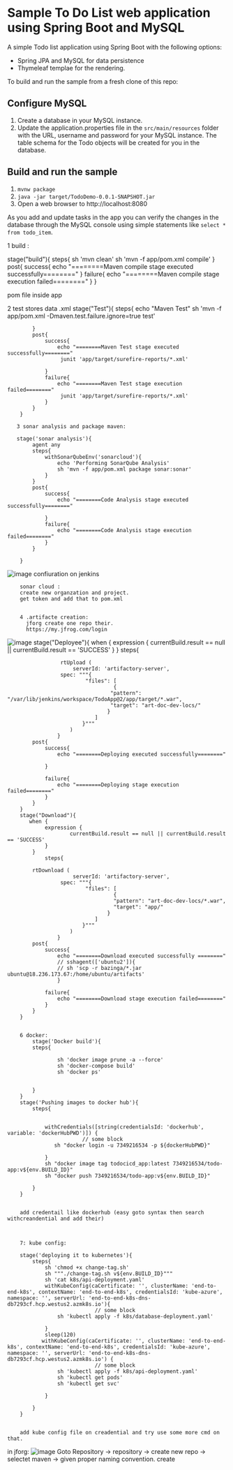 # Sample To Do List web application using Spring Boot and MySQL

A simple Todo list application using Spring Boot with the following options:

- Spring JPA and MySQL for data persistence
- Thymeleaf templae for the rendering.

To build and run the sample from a fresh clone of this repo:

## Configure MySQL

1. Create a database in your MySQL instance.
2. Update the application.properties file in the `src/main/resources` folder with the URL, username and password for your MySQL instance. The table schema for the Todo objects will be created for you in the database.


## Build and run the sample

1. `mvnw package`
3. `java -jar target/TodoDemo-0.0.1-SNAPSHOT.jar`
3. Open a web browser to http://localhost:8080

As you add and update tasks in the app you can verify the changes in the database through the MySQL console using simple statements like 
`select * from todo_item`.




1 build :

stage("build"){
            steps{
                sh 'mvn clean'
                sh 'mvn -f app/pom.xml compile'
            }
            post{
                success{
                    echo "========Maven compile stage executed successfully========"
                }
                failure{
                    echo "========Maven compile stage execution failed========"
                }
            }
            
  pom file inside app 
  
 2 test stores data .xml
  stage("Test"){
            steps{
                echo "Maven Test"
                sh 'mvn -f app/pom.xml -Dmaven.test.failure.ignore=true  test'
                
            }
            post{
                success{
                    echo "========Maven Test stage executed successfully========"
                     junit 'app/target/surefire-reports/*.xml'

                }
                failure{
                    echo "========Maven Test stage execution failed========"
                     junit 'app/target/surefire-reports/*.xml'
                }
            }
        }
        
       3 sonar analysis and package maven:
       
       stage('sonar analysis'){
            agent any
            steps{
                withSonarQubeEnv('sonarcloud'){
                    echo 'Performing SonarQube Analysis'
                    sh 'mvn -f app/pom.xml package sonar:sonar'
                }
            }
            post{
                success{
                    echo "========Code Analysis stage executed successfully========"

                }
                failure{
                    echo "========Code Analysis stage execution failed========"
                }
            }
            
        }
  ![image](https://user-images.githubusercontent.com/52690867/114670001-2cbc8a00-9d20-11eb-9680-0c6f81110aae.png)
        confiuration on jenkins
        
        sonar cloud :
        create new organzation and project.
        get token and add that to pom.xml
        
        
        4 .artifacte creation:
          jforg create one repo their.
          https://my.jfrog.com/login
 ![image](https://user-images.githubusercontent.com/52690867/114670396-90df4e00-9d20-11eb-87c0-1bbdcf0d9fe9.png)
           stage("Deployee"){
           when {
                expression {
                        currentBuild.result == null || currentBuild.result == 'SUCCESS'
                }
            }
                steps{
     
                     rtUpload (
                         serverId: 'artifactory-server',
                     spec: """{
                             "files": [
                                      {
                                     "pattern": "/var/lib/jenkins/workspace/TodoApp@2/app/target/*.war",
                                     "target": "art-doc-dev-locs/"
                                    }
                                ]
                            }"""
                        )
                    }
            post{
                success{
                    echo "========Deploying executed successfully========"

                }
                
                failure{
                    echo "========Deploying stage execution failed========"
                }
            }
        }    
        stage("Download"){
           when {
                expression {
                        currentBuild.result == null || currentBuild.result == 'SUCCESS'
                }
            }
                steps{
                     
            rtDownload (
                         serverId: 'artifactory-server',
                     spec: """{
                             "files": [
                                      {
                                      "pattern": "art-doc-dev-locs/*.war",
                                      "target": "app/"
                                    }
                                ]
                            }"""
                        )
                    }
            post{
                success{
                    echo "========Download executed successfully ========"
                    // sshagent(['ubuntu2']){
                    // sh 'scp -r bazinga/*.jar ubuntu@18.236.173.67:/home/ubuntu/artifacts'
                    }
                
                failure{
                    echo "========Download stage execution failed========"
                }
            }
        }
        
        
        6 docker:
            stage('Docker build'){
            steps{
               
                    sh 'docker image prune -a --force'
                    sh 'docker-compose build'
                    sh 'docker ps'
                
                
            }
        }
        stage('Pushing images to docker hub'){
            steps{
                

                withCredentials([string(credentialsId: 'dockerhub', variable: 'dockerHubPWD')]) {
                            // some block
                   sh "docker login -u 7349216534 -p ${dockerHubPWD}"

                }
                sh "docker image tag todocicd_app:latest 7349216534/todo-app:v${env.BUILD_ID}"
                sh "docker push 7349216534/todo-app:v${env.BUILD_ID}"

            }
        }
        
        
        add credentail like dockerhub (easy goto syntax then search withcreandential and add their)
        
        
        
        7: kube config:
        
        stage('deploying it to kubernetes'){
            steps{
                sh 'chmod +x change-tag.sh'
                sh """./change-tag.sh v${env.BUILD_ID}"""
                sh 'cat k8s/api-deployment.yaml'
                withKubeConfig(caCertificate: '', clusterName: 'end-to-end-k8s', contextName: 'end-to-end-k8s', credentialsId: 'kube-azure', namespace: '', serverUrl: 'end-to-end-k8s-dns-db7293cf.hcp.westus2.azmk8s.io'){
                                // some block
                    sh 'kubectl apply -f k8s/database-deployment.yaml'
                    
                }
                sleep(120)
               withKubeConfig(caCertificate: '', clusterName: 'end-to-end-k8s', contextName: 'end-to-end-k8s', credentialsId: 'kube-azure', namespace: '', serverUrl: 'end-to-end-k8s-dns-db7293cf.hcp.westus2.azmk8s.io') {
                                // some block
                    sh 'kubectl apply -f k8s/api-deployment.yaml'
                    sh 'kubectl get pods'
                    sh 'kubectl get svc'
                    
                }

            }
        }
        
        
        add kube config file on creadential and try use some more cmd on that.
  in jforg:
![image](https://user-images.githubusercontent.com/52690867/114672800-2845a080-9d23-11eb-8a3f-5b04f2150884.png)
Goto Repository -> repository -> create new repo -> selectet maven -> given proper naming convention.
create
